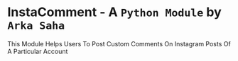 # **InstaComment** - A ``Python Module`` by ``Arka Saha``
This Module Helps Users To Post Custom Comments On Instagram Posts Of A Particular Account
